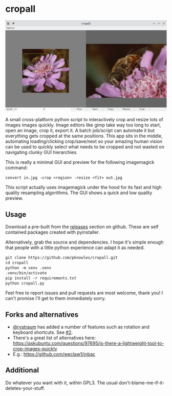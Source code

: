 # cropall

![gui preview](doc/preview.jpg "GUI preview")

A small cross-platform python script to interactively crop and resize lots of
images images quickly. Image editors like gimp take way too long to start, open
an image, crop it, export it. A batch job/script can automate it but everything
gets cropped at the same positions. This app sits in the middle, automating
loading/clicking crop/save/next so your amazing human vision can be used to
quickly select what needs to be cropped and not wasted on navigating clunky GUI
hierarchies.

This is really a minimal GUI and preview for the following imagemagick command:

    convert in.jpg -crop <region> -resize <fit> out.jpg

This script actually uses imagemagick under the hood for its fast and high
quality resampling algorithms. The GUI shows a quick and low quality preview.

## Usage

Download a pre-built from the
[releases](https://github.com/pknowles/cropall/releases) section on github.
These are self contained packages created with pyinstaller.

Alternatively, grab the source and dependencies. I hope it's simple enough that
people with a little python experience can adapt it as needed.

```
git clone https://github.com/pknowles/cropall.git
cd cropall
python -m venv .venv
.venv/bin/activate
pip install -r requirements.txt
python cropall.py
```

Feel free to report issues and pull requests are most welcome, thank you! I
can't promise I'll get to them immediately sorry.

## Forks and alternatives

- [@rystraum](https://github.com/rystraum/cropall) has added a number of
  features such as rotation and keyboard shortcuts. See
  [#2](https://github.com/pknowles/cropall/issues/2).
- There's a great list of alternatives here:
  https://askubuntu.com/questions/97695/is-there-a-lightweight-tool-to-crop-images-quickly
- E.g.: https://github.com/weclaw1/inbac

## Additional

Do whatever you want with it, within GPL3. The usual
don't-blame-me-if-it-deletes-your-stuff.

